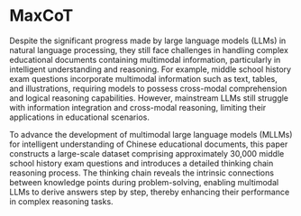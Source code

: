 # MaxCoT

Despite the significant progress made by large language models (LLMs) in natural language processing, they still face challenges in handling complex educational documents containing multimodal information, particularly in intelligent understanding and reasoning. For example, middle school history exam questions incorporate multimodal information such as text, tables, and illustrations, requiring models to possess cross-modal comprehension and logical reasoning capabilities. However, mainstream LLMs still struggle with information integration and cross-modal reasoning, limiting their applications in educational scenarios.

To advance the development of multimodal large language models (MLLMs) for intelligent understanding of Chinese educational documents, this paper constructs a large-scale dataset comprising approximately 30,000 middle school history exam questions and introduces a detailed thinking chain reasoning process. The thinking chain reveals the intrinsic connections between knowledge points during problem-solving, enabling multimodal LLMs to derive answers step by step, thereby enhancing their performance in complex reasoning tasks.
